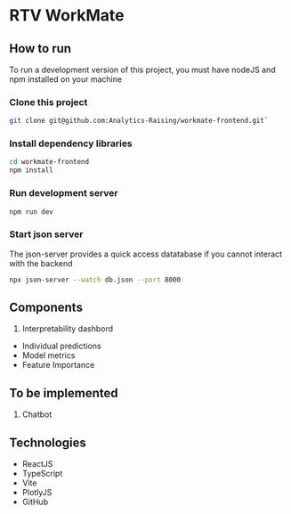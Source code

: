 # RTV WorkMate

## How to run

To run a development version of this project, you must have nodeJS and npm installed on your machine

### Clone this project

```bash
git clone git@github.com:Analytics-Raising/workmate-frontend.git`
```

### Install dependency libraries

```bash
cd workmate-frontend
npm install
```

### Run development server

```bash
npm run dev
```

### Start json server

The json-server provides a quick access datatabase if you cannot interact with the backend

```bash
npx json-server --watch db.json --port 8000
```

## Components

1. Interpretability dashbord

- Individual predictions
- Model metrics
- Feature Importance

## To be implemented

1. Chatbot

## Technologies

- ReactJS
- TypeScript
- Vite
- PlotlyJS
- GitHub
